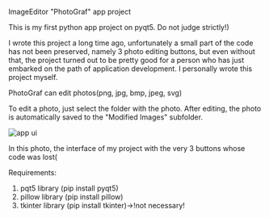 ImageEditor "PhotoGraf" app project

This is my first python app project on pyqt5.
Do not judge strictly!)

I wrote this project a long time ago, unfortunately a small part of the code has not been preserved, namely 3 photo editing buttons, but even without that, the project turned out to be pretty good for a person who has just embarked on the path of application development. I personally wrote this project myself.

PhotoGraf can edit photos(png, jpg, bmp, jpeg, svg)

To edit a photo, just select the folder with the photo. After editing, the photo is automatically saved to the "Modified Images" subfolder.

![app ui](main/UIapp_demo.png)

In this photo, the interface of my project with the very 3 buttons whose code was lost(


Requirements:

1) pqt5 library (pip install pyqt5)
2) pillow library (pip install pillow)
3) tkinter library (pip install tkinter)->!not necessary!

